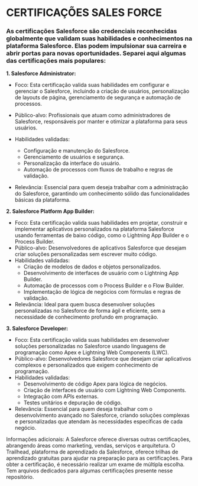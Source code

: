 # CERTIFICAÇÕES SALES FORCE

### As certificações Salesforce são credenciais reconhecidas globalmente que validam suas habilidades e conhecimentos na plataforma Salesforce. Elas podem impulsionar sua carreira e abrir portas para novas oportunidades. Separei aqui algumas das certificações mais populares:

**1. Salesforce Administrator:**
- Foco: Esta certificação valida suas habilidades em configurar e gerenciar o Salesforce, incluindo a criação de usuários, personalização de layouts de página, gerenciamento de segurança e automação de processos.

- Público-alvo: 
Profissionais que atuam como administradores de Salesforce, responsáveis por manter e otimizar a plataforma para seus usuários.

- Habilidades validadas:
  - Configuração e manutenção do Salesforce.
  - Gerenciamento de usuários e segurança.
  - Personalização da interface do usuário.
  - Automação de processos com fluxos de trabalho e regras de validação.

- Relevância: Essencial para quem deseja trabalhar com a administração do Salesforce, garantindo um conhecimento sólido das funcionalidades básicas da plataforma.

**2. Salesforce Platform App Builder:**

- Foco: Esta certificação valida suas habilidades em projetar, construir e implementar aplicativos personalizados na plataforma Salesforce usando ferramentas de baixo código, como o Lightning App Builder e o Process Builder.
- Público-alvo: Desenvolvedores de aplicativos Salesforce que desejam criar soluções personalizadas sem escrever muito código.
- Habilidades validadas:
  - Criação de modelos de dados e objetos personalizados.
  - Desenvolvimento de interfaces de usuário com o Lightning App Builder.
  - Automação de processos com o Process Builder e o Flow Builder.
  - Implementação de lógica de negócios com fórmulas e regras de validação.
- Relevância: Ideal para quem busca desenvolver soluções personalizadas no Salesforce de forma ágil e eficiente, sem a necessidade de conhecimento profundo em programação.

**3. Salesforce Developer:**

- Foco: Esta certificação valida suas habilidades em desenvolver soluções personalizadas no Salesforce usando linguagens de programação como Apex e Lightning Web Components (LWC).
- Público-alvo: Desenvolvedores Salesforce que desejam criar aplicativos complexos e personalizados que exigem conhecimento de programação.
- Habilidades validadas:
  - Desenvolvimento de código Apex para lógica de negócios.
  - Criação de interfaces de usuário com Lightning Web Components.
  - Integração com APIs externas.
  - Testes unitários e depuração de código.
- Relevância: Essencial para quem deseja trabalhar com o desenvolvimento avançado no Salesforce, criando soluções complexas e personalizadas que atendam às necessidades específicas de cada negócio.


Informações adicionais:
A Salesforce oferece diversas outras certificações, abrangendo áreas como marketing, vendas, serviços e arquitetura.
O Trailhead, plataforma de aprendizado da Salesforce, oferece trilhas de aprendizado gratuitas para ajudar na preparação para as certificações.
Para obter a certificação, é necessário realizar um exame de múltipla escolha.
Tem arquivos dedicados para algumas certificações presente nesse repositório.
